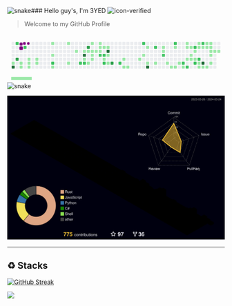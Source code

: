 ![snake](https://github.com/3yed-61/3yed-61/assets/122279300/6e5a5f1d-5f10-43b5-9d46-4c88e51d7a3d)### Hello guy's, I'm 3YED ![icon-verified](https://img.icons8.com/color/20/verified-account--v1.png)
> Welcome to my GitHub Profile


<svg viewBox="-16 -32 880 192" width="880" height="192" xmlns="http://www.w3.org/2000/svg"><style>@keyframes c0{.18%{fill:var(--c1)}.2%,to{fill:var(--ce)}}@keyframes c1{44.43%{fill:var(--c1)}44.45%,to{fill:var(--ce)}}@keyframes c2{97.26%{fill:var(--c4)}97.28%,to{fill:var(--ce)}}@keyframes c3{72.11%{fill:var(--c2)}72.13%,to{fill:var(--ce)}}@keyframes c4{.57%{fill:var(--c1)}.59%,to{fill:var(--ce)}}@keyframes c5{.77%{fill:var(--c1)}.79%,to{fill:var(--ce)}}@keyframes c6{72.89%{fill:var(--c3)}72.91%,to{fill:var(--ce)}}@keyframes c7{4.28%{fill:var(--c1)}4.3%,to{fill:var(--ce)}}@keyframes c8{4.47%{fill:var(--c1)}4.49%,to{fill:var(--ce)}}@keyframes c9{3.11%{fill:var(--c1)}3.13%,to{fill:var(--ce)}}@keyframes ca{71.53%{fill:var(--c2)}71.55%,to{fill:var(--ce)}}@keyframes cb{1.16%{fill:var(--c1)}1.18%,to{fill:var(--ce)}}@keyframes cc{1.35%{fill:var(--c1)}1.37%,to{fill:var(--ce)}}@keyframes cd{5.25%{fill:var(--c1)}5.27%,to{fill:var(--ce)}}@keyframes ce{5.06%{fill:var(--c1)}5.08%,to{fill:var(--ce)}}@keyframes cf{4.86%{fill:var(--c1)}4.88%,to{fill:var(--ce)}}@keyframes cg{2.52%{fill:var(--c1)}2.54%,to{fill:var(--ce)}}@keyframes ch{1.55%{fill:var(--c1)}1.57%,to{fill:var(--ce)}}@keyframes ci{1.74%{fill:var(--c1)}1.76%,to{fill:var(--ce)}}@keyframes cj{5.64%{fill:var(--c1)}5.66%,to{fill:var(--ce)}}@keyframes ck{5.84%{fill:var(--c1)}5.86%,to{fill:var(--ce)}}@keyframes cl{2.13%{fill:var(--c1)}2.15%,to{fill:var(--ce)}}@keyframes cm{1.94%{fill:var(--c1)}1.96%,to{fill:var(--ce)}}@keyframes cn{14.22%{fill:var(--c1)}14.24%,to{fill:var(--ce)}}@keyframes co{14.8%{fill:var(--c1)}14.82%,to{fill:var(--ce)}}@keyframes cp{69.39%{fill:var(--c2)}69.41%,to{fill:var(--ce)}}@keyframes cq{6.81%{fill:var(--c1)}6.83%,to{fill:var(--ce)}}@keyframes cr{13.44%{fill:var(--c1)}13.46%,to{fill:var(--ce)}}@keyframes cs{7.79%{fill:var(--c1)}7.81%,to{fill:var(--ce)}}@keyframes ct{12.66%{fill:var(--c1)}12.68%,to{fill:var(--ce)}}@keyframes cu{68.02%{fill:var(--c2)}68.04%,to{fill:var(--ce)}}@keyframes cv{12.27%{fill:var(--c1)}12.29%,to{fill:var(--ce)}}@keyframes cw{81.08%{fill:var(--c4)}81.1%,to{fill:var(--ce)}}@keyframes cx{8.76%{fill:var(--c1)}8.78%,to{fill:var(--ce)}}@keyframes cy{67.83%{fill:var(--c2)}67.85%,to{fill:var(--ce)}}@keyframes cz{76.99%{fill:var(--c3)}77.01%,to{fill:var(--ce)}}@keyframes c10{12.08%{fill:var(--c1)}12.1%,to{fill:var(--ce)}}@keyframes c11{16.95%{fill:var(--c1)}16.97%,to{fill:var(--ce)}}@keyframes c12{11.49%{fill:var(--c1)}11.51%,to{fill:var(--ce)}}@keyframes c13{9.54%{fill:var(--c1)}9.56%,to{fill:var(--ce)}}@keyframes c14{9.35%{fill:var(--c1)}9.37%,to{fill:var(--ce)}}@keyframes c15{9.15%{fill:var(--c1)}9.17%,to{fill:var(--ce)}}@keyframes c16{9.74%{fill:var(--c1)}9.76%,to{fill:var(--ce)}}@keyframes c17{11.1%{fill:var(--c1)}11.12%,to{fill:var(--ce)}}@keyframes c18{10.13%{fill:var(--c1)}10.15%,to{fill:var(--ce)}}@keyframes c19{9.93%{fill:var(--c1)}9.95%,to{fill:var(--ce)}}@keyframes c1a{66.27%{fill:var(--c2)}66.29%,to{fill:var(--ce)}}@keyframes c1b{10.32%{fill:var(--c1)}10.34%,to{fill:var(--ce)}}@keyframes c1c{66.07%{fill:var(--c2)}66.09%,to{fill:var(--ce)}}@keyframes c1d{17.92%{fill:var(--c1)}17.94%,to{fill:var(--ce)}}@keyframes c1e{66.85%{fill:var(--c2)}66.87%,to{fill:var(--ce)}}@keyframes c1f{10.52%{fill:var(--c1)}10.54%,to{fill:var(--ce)}}@keyframes c1g{79.72%{fill:var(--c4)}79.74%,to{fill:var(--ce)}}@keyframes c1h{18.31%{fill:var(--c1)}18.33%,to{fill:var(--ce)}}@keyframes c1i{19.09%{fill:var(--c1)}19.11%,to{fill:var(--ce)}}@keyframes c1j{78.94%{fill:var(--c3)}78.96%,to{fill:var(--ce)}}@keyframes c1k{64.9%{fill:var(--c2)}64.92%,to{fill:var(--ce)}}@keyframes c1l{20.85%{fill:var(--c1)}20.87%,to{fill:var(--ce)}}@keyframes c1m{20.07%{fill:var(--c1)}20.09%,to{fill:var(--ce)}}@keyframes c1n{20.26%{fill:var(--c1)}20.28%,to{fill:var(--ce)}}@keyframes c1o{22.41%{fill:var(--c1)}22.43%,to{fill:var(--ce)}}@keyframes c1p{62.76%{fill:var(--c2)}62.78%,to{fill:var(--ce)}}@keyframes c1q{22.02%{fill:var(--c1)}22.04%,to{fill:var(--ce)}}@keyframes c1r{37.03%{fill:var(--c1)}37.05%,to{fill:var(--ce)}}@keyframes c1s{22.99%{fill:var(--c1)}23.01%,to{fill:var(--ce)}}@keyframes c1t{84.79%{fill:var(--c4)}84.81%,to{fill:var(--ce)}}@keyframes c1u{60.42%{fill:var(--c2)}60.44%,to{fill:var(--ce)}}@keyframes c1v{23.38%{fill:var(--c1)}23.4%,to{fill:var(--ce)}}@keyframes c1w{35.86%{fill:var(--c1)}35.88%,to{fill:var(--ce)}}@keyframes c1x{36.05%{fill:var(--c1)}36.07%,to{fill:var(--ce)}}@keyframes c1y{61.2%{fill:var(--c2)}61.22%,to{fill:var(--ce)}}@keyframes c1z{23.97%{fill:var(--c1)}23.99%,to{fill:var(--ce)}}@keyframes c20{24.36%{fill:var(--c1)}24.38%,to{fill:var(--ce)}}@keyframes c21{59.25%{fill:var(--c2)}59.27%,to{fill:var(--ce)}}@keyframes c22{35.27%{fill:var(--c1)}35.29%,to{fill:var(--ce)}}@keyframes c23{24.55%{fill:var(--c1)}24.57%,to{fill:var(--ce)}}@keyframes c24{25.72%{fill:var(--c1)}25.74%,to{fill:var(--ce)}}@keyframes c25{55.55%{fill:var(--c2)}55.57%,to{fill:var(--ce)}}@keyframes c26{24.94%{fill:var(--c1)}24.96%,to{fill:var(--ce)}}@keyframes c27{32.93%{fill:var(--c1)}32.95%,to{fill:var(--ce)}}@keyframes c28{32.74%{fill:var(--c1)}32.76%,to{fill:var(--ce)}}@keyframes c29{26.31%{fill:var(--c1)}26.33%,to{fill:var(--ce)}}@keyframes c2a{55.94%{fill:var(--c2)}55.96%,to{fill:var(--ce)}}@keyframes c2b{32.54%{fill:var(--c1)}32.56%,to{fill:var(--ce)}}@keyframes c2c{32.15%{fill:var(--c1)}32.17%,to{fill:var(--ce)}}@keyframes c2d{26.5%{fill:var(--c1)}26.52%,to{fill:var(--ce)}}@keyframes c2e{57.3%{fill:var(--c2)}57.32%,to{fill:var(--ce)}}@keyframes c2f{27.09%{fill:var(--c1)}27.11%,to{fill:var(--ce)}}@keyframes c2g{26.7%{fill:var(--c1)}26.72%,to{fill:var(--ce)}}@keyframes c2h{54.96%{fill:var(--c2)}54.98%,to{fill:var(--ce)}}@keyframes c2i{33.52%{fill:var(--c1)}33.54%,to{fill:var(--ce)}}@keyframes c2j{27.48%{fill:var(--c1)}27.5%,to{fill:var(--ce)}}@keyframes c2k{54.57%{fill:var(--c2)}54.59%,to{fill:var(--ce)}}@keyframes c2l{54.38%{fill:var(--c1)}54.4%,to{fill:var(--ce)}}@keyframes c2m{31.18%{fill:var(--c1)}31.2%,to{fill:var(--ce)}}@keyframes c2n{57.88%{fill:var(--c2)}57.9%,to{fill:var(--ce)}}@keyframes c2o{27.67%{fill:var(--c1)}27.69%,to{fill:var(--ce)}}@keyframes c2p{87.71%{fill:var(--c4)}87.73%,to{fill:var(--ce)}}@keyframes c2q{30.98%{fill:var(--c1)}31%,to{fill:var(--ce)}}@keyframes c2r{28.45%{fill:var(--c1)}28.47%,to{fill:var(--ce)}}@keyframes c2s{27.87%{fill:var(--c1)}27.89%,to{fill:var(--ce)}}@keyframes c2t{30.79%{fill:var(--c1)}30.81%,to{fill:var(--ce)}}@keyframes c2u{28.26%{fill:var(--c1)}28.28%,to{fill:var(--ce)}}@keyframes c2v{28.06%{fill:var(--c1)}28.08%,to{fill:var(--ce)}}@keyframes c2w{29.03%{fill:var(--c1)}29.05%,to{fill:var(--ce)}}@keyframes c2x{30.01%{fill:var(--c1)}30.03%,to{fill:var(--ce)}}@keyframes c2y{30.4%{fill:var(--c1)}30.42%,to{fill:var(--ce)}}@keyframes c2z{29.23%{fill:var(--c1)}29.25%,to{fill:var(--ce)}}@keyframes c30{29.42%{fill:var(--c1)}29.44%,to{fill:var(--ce)}}@keyframes u0{.18%{transform:scale(0,1)}.2%,.57%{transform:scale(.01,1)}.59%,.77%{transform:scale(.02,1)}.79%,1.16%{transform:scale(.04,1)}1.18%,1.35%{transform:scale(.05,1)}1.37%,1.55%{transform:scale(.06,1)}1.57%,1.74%{transform:scale(.07,1)}1.76%,1.94%{transform:scale(.09,1)}1.96%,2.13%{transform:scale(.1,1)}2.15%,2.52%{transform:scale(.11,1)}2.54%,3.11%{transform:scale(.12,1)}3.13%,4.28%{transform:scale(.13,1)}4.3%,4.47%{transform:scale(.15,1)}4.49%,4.86%{transform:scale(.16,1)}4.88%,5.06%{transform:scale(.17,1)}5.08%,5.25%{transform:scale(.18,1)}5.27%,5.64%{transform:scale(.2,1)}5.66%,5.84%{transform:scale(.21,1)}5.86%,6.81%{transform:scale(.22,1)}6.83%,7.79%{transform:scale(.23,1)}7.81%,8.76%{transform:scale(.24,1)}8.78%,9.15%{transform:scale(.26,1)}9.17%,9.35%{transform:scale(.27,1)}9.37%,9.54%{transform:scale(.28,1)}9.56%,9.74%{transform:scale(.29,1)}9.76%,9.93%{transform:scale(.3,1)}10.13%,9.95%{transform:scale(.32,1)}10.15%,10.32%{transform:scale(.33,1)}10.34%,10.52%{transform:scale(.34,1)}10.54%,11.1%{transform:scale(.35,1)}11.12%,11.49%{transform:scale(.37,1)}11.51%,12.08%{transform:scale(.38,1)}12.1%,12.27%{transform:scale(.39,1)}12.29%,12.66%{transform:scale(.4,1)}12.68%,13.44%{transform:scale(.41,1)}13.46%,14.22%{transform:scale(.43,1)}14.24%,14.8%{transform:scale(.44,1)}14.82%,16.95%{transform:scale(.45,1)}16.97%,17.92%{transform:scale(.46,1)}17.94%,18.31%{transform:scale(.48,1)}18.33%,19.09%{transform:scale(.49,1)}19.11%,20.07%{transform:scale(.5,1)}20.09%,20.26%{transform:scale(.51,1)}20.28%,20.85%{transform:scale(.52,1)}20.87%,22.02%{transform:scale(.54,1)}22.04%,22.41%{transform:scale(.55,1)}22.43%,22.99%{transform:scale(.56,1)}23.01%,23.38%{transform:scale(.57,1)}23.4%,23.97%{transform:scale(.59,1)}23.99%,24.36%{transform:scale(.6,1)}24.38%,24.55%{transform:scale(.61,1)}24.57%,24.94%{transform:scale(.62,1)}24.96%,25.72%{transform:scale(.63,1)}25.74%,26.31%{transform:scale(.65,1)}26.33%,26.5%{transform:scale(.66,1)}26.52%,26.7%{transform:scale(.67,1)}26.72%,27.09%{transform:scale(.68,1)}27.11%,27.48%{transform:scale(.7,1)}27.5%,27.67%{transform:scale(.71,1)}27.69%,27.87%{transform:scale(.72,1)}27.89%,28.06%{transform:scale(.73,1)}28.08%,28.26%{transform:scale(.74,1)}28.28%,28.45%{transform:scale(.76,1)}28.47%,29.03%{transform:scale(.77,1)}29.05%,29.23%{transform:scale(.78,1)}29.25%,29.42%{transform:scale(.79,1)}29.44%,30.01%{transform:scale(.8,1)}30.03%,30.4%{transform:scale(.82,1)}30.42%,30.79%{transform:scale(.83,1)}30.81%,30.98%{transform:scale(.84,1)}31%,31.18%{transform:scale(.85,1)}31.2%,32.15%{transform:scale(.87,1)}32.17%,32.54%{transform:scale(.88,1)}32.56%,32.74%{transform:scale(.89,1)}32.76%,32.93%{transform:scale(.9,1)}32.95%,33.52%{transform:scale(.91,1)}33.54%,35.27%{transform:scale(.93,1)}35.29%,35.86%{transform:scale(.94,1)}35.88%,36.05%{transform:scale(.95,1)}36.07%,37.03%{transform:scale(.96,1)}37.05%,44.43%{transform:scale(.98,1)}44.45%,54.38%{transform:scale(.99,1)}54.4%,to{transform:scale(1,1)}}@keyframes u1{54.57%{transform:scale(0,1)}54.59%,54.96%{transform:scale(.05,1)}54.98%,55.55%{transform:scale(.11,1)}55.57%,55.94%{transform:scale(.16,1)}55.96%,57.3%{transform:scale(.21,1)}57.32%,57.88%{transform:scale(.26,1)}57.9%,59.25%{transform:scale(.32,1)}59.27%,60.42%{transform:scale(.37,1)}60.44%,61.2%{transform:scale(.42,1)}61.22%,62.76%{transform:scale(.47,1)}62.78%,64.9%{transform:scale(.53,1)}64.92%,66.07%{transform:scale(.58,1)}66.09%,66.27%{transform:scale(.63,1)}66.29%,66.85%{transform:scale(.68,1)}66.87%,67.83%{transform:scale(.74,1)}67.85%,68.02%{transform:scale(.79,1)}68.04%,69.39%{transform:scale(.84,1)}69.41%,71.53%{transform:scale(.89,1)}71.55%,72.11%{transform:scale(.95,1)}72.13%,to{transform:scale(1,1)}}@keyframes u2{72.89%{transform:scale(0,1)}72.91%,76.99%{transform:scale(.33,1)}77.01%,78.94%{transform:scale(.67,1)}78.96%,to{transform:scale(1,1)}}@keyframes u3{79.72%{transform:scale(0,1)}79.74%,81.08%{transform:scale(.2,1)}81.1%,84.79%{transform:scale(.4,1)}84.81%,87.71%{transform:scale(.6,1)}87.73%,97.26%{transform:scale(.8,1)}97.28%,to{transform:scale(1,1)}}@keyframes s0{0%,99.81%{transform:translate(0,-16px)}.39%{transform:translate(0,16px)}.58%{transform:translate(16px,16px)}.78%{transform:translate(16px,32px)}1.95%{transform:translate(112px,32px)}2.14%{transform:translate(112px,16px)}2.53%{transform:translate(80px,16px)}2.73%{transform:translate(80px,0)}3.31%{transform:translate(32px,0)}4.48%{transform:translate(32px,96px)}4.87%{transform:translate(64px,96px)}5.26%{transform:translate(64px,64px)}5.65%{transform:translate(96px,64px)}5.85%{transform:translate(96px,80px)}46.2%,6.43%{transform:translate(144px,80px)}46.39%,6.63%{transform:translate(144px,96px)}47.37%,7.6%{transform:translate(224px,96px)}7.8%{transform:translate(224px,80px)}8.19%{transform:translate(256px,80px)}8.38%{transform:translate(256px,64px)}9.16%{transform:translate(320px,64px)}11.89%,39.96%,9.55%{transform:translate(320px,32px)}9.94%{transform:translate(352px,32px)}10.14%{transform:translate(352px,16px)}10.53%{transform:translate(384px,16px)}10.72%{transform:translate(384px,0)}11.5%{transform:translate(320px,0)}12.67%{transform:translate(256px,32px)}13.06%{transform:translate(256px,0)}14.23%{transform:translate(160px,0)}14.81%{transform:translate(160px,48px)}16.18%{transform:translate(272px,48px)}16.37%{transform:translate(272px,64px)}16.76%,76.41%{transform:translate(304px,64px)}16.96%{transform:translate(304px,80px)}17.54%{transform:translate(352px,80px)}17.74%,66.47%{transform:translate(352px,64px)}18.13%,18.91%{transform:translate(384px,64px)}18.32%{transform:translate(384px,48px)}18.52%{transform:translate(400px,48px)}18.71%{transform:translate(400px,64px)}19.3%{transform:translate(384px,96px)}20.27%{transform:translate(464px,96px)}20.66%{transform:translate(464px,64px)}20.86%{transform:translate(448px,64px)}21.05%{transform:translate(448px,48px)}22.03%{transform:translate(528px,48px)}22.22%{transform:translate(528px,64px)}22.42%{transform:translate(512px,64px)}22.61%{transform:translate(512px,80px)}24.17%{transform:translate(640px,80px)}24.37%{transform:translate(640px,96px)}24.95%,55.75%{transform:translate(688px,96px)}25.15%{transform:translate(688px,112px)}25.34%{transform:translate(672px,112px)}25.93%{transform:translate(672px,64px)}26.71%,54.78%{transform:translate(736px,64px)}27.1%{transform:translate(736px,32px)}27.29%{transform:translate(752px,32px)}27.49%{transform:translate(752px,16px)}28.07%,28.85%{transform:translate(800px,16px)}28.27%{transform:translate(800px,0)}28.46%{transform:translate(784px,0)}28.65%{transform:translate(784px,16px)}29.04%{transform:translate(800px,32px)}29.43%{transform:translate(832px,32px)}29.63%{transform:translate(832px,48px)}30.02%{transform:translate(800px,48px)}30.41%{transform:translate(800px,80px)}30.6%{transform:translate(784px,80px)}30.8%{transform:translate(784px,96px)}31.58%,53.8%{transform:translate(720px,96px)}32.55%{transform:translate(720px,16px)}32.75%{transform:translate(704px,16px)}32.94%{transform:translate(704px,0)}33.53%{transform:translate(752px,0)}33.72%{transform:translate(752px,-16px)}34.7%{transform:translate(672px,-16px)}35.09%{transform:translate(672px,16px)}35.87%,60.82%{transform:translate(608px,16px)}36.06%{transform:translate(608px,32px)}36.65%{transform:translate(560px,32px)}36.84%{transform:translate(560px,16px)}39.77%{transform:translate(320px,16px)}43.86%{transform:translate(0,32px)}44.44%,97.08%{transform:translate(0,80px)}47.56%{transform:translate(224px,112px)}53.61%{transform:translate(720px,112px)}54.19%{transform:translate(752px,96px)}54.58%{transform:translate(752px,64px)}54.97%{transform:translate(736px,80px)}55.56%{transform:translate(688px,80px)}56.34%{transform:translate(736px,96px)}57.31%{transform:translate(736px,16px)}57.7%{transform:translate(768px,16px)}57.89%{transform:translate(768px,0)}60.23%{transform:translate(576px,0)}60.43%{transform:translate(576px,16px)}61.21%{transform:translate(608px,48px)}61.4%{transform:translate(592px,48px)}61.99%{transform:translate(592px,0)}63.94%{transform:translate(432px,0)}64.91%{transform:translate(432px,80px)}65.11%{transform:translate(416px,80px)}65.5%{transform:translate(416px,48px)}66.28%{transform:translate(352px,48px)}66.67%{transform:translate(368px,64px)}66.86%{transform:translate(368px,80px)}69.4%{transform:translate(160px,80px)}70.18%{transform:translate(160px,16px)}71.54%{transform:translate(48px,16px)}71.73%,99.03%{transform:translate(48px,0)}72.12%,98.64%{transform:translate(16px,0)}72.9%{transform:translate(16px,64px)}77%{transform:translate(304px,16px)}78.17%{transform:translate(400px,16px)}78.95%{transform:translate(400px,80px)}79.14%{transform:translate(384px,80px)}79.73%{transform:translate(384px,32px)}80.9%{transform:translate(288px,32px)}81.09%{transform:translate(288px,48px)}84.21%{transform:translate(544px,48px)}84.8%{transform:translate(544px,96px)}87.52%{transform:translate(768px,96px)}87.72%{transform:translate(768px,80px)}97.27%{transform:translate(0,96px)}97.47%{transform:translate(16px,96px)}99.22%{transform:translate(48px,-16px)}}@keyframes s1{0%,99.81%{transform:translate(16px,-16px)}.19%{transform:translate(0,-16px)}.58%{transform:translate(0,16px)}.78%{transform:translate(16px,16px)}.97%{transform:translate(16px,32px)}2.14%{transform:translate(112px,32px)}2.34%{transform:translate(112px,16px)}2.73%{transform:translate(80px,16px)}2.92%{transform:translate(80px,0)}3.51%{transform:translate(32px,0)}4.68%{transform:translate(32px,96px)}5.07%{transform:translate(64px,96px)}5.46%{transform:translate(64px,64px)}5.85%{transform:translate(96px,64px)}6.04%{transform:translate(96px,80px)}46.39%,6.63%{transform:translate(144px,80px)}46.59%,6.82%{transform:translate(144px,96px)}47.56%,7.8%{transform:translate(224px,96px)}7.99%{transform:translate(224px,80px)}8.38%{transform:translate(256px,80px)}8.58%{transform:translate(256px,64px)}9.36%{transform:translate(320px,64px)}12.09%,40.16%,9.75%{transform:translate(320px,32px)}10.14%{transform:translate(352px,32px)}10.33%{transform:translate(352px,16px)}10.72%{transform:translate(384px,16px)}10.92%{transform:translate(384px,0)}11.7%{transform:translate(320px,0)}12.87%{transform:translate(256px,32px)}13.26%{transform:translate(256px,0)}14.42%{transform:translate(160px,0)}15.01%{transform:translate(160px,48px)}16.37%{transform:translate(272px,48px)}16.57%{transform:translate(272px,64px)}16.96%,76.61%{transform:translate(304px,64px)}17.15%{transform:translate(304px,80px)}17.74%{transform:translate(352px,80px)}17.93%,66.67%{transform:translate(352px,64px)}18.32%,19.1%{transform:translate(384px,64px)}18.52%{transform:translate(384px,48px)}18.71%{transform:translate(400px,48px)}18.91%{transform:translate(400px,64px)}19.49%{transform:translate(384px,96px)}20.47%{transform:translate(464px,96px)}20.86%{transform:translate(464px,64px)}21.05%{transform:translate(448px,64px)}21.25%{transform:translate(448px,48px)}22.22%{transform:translate(528px,48px)}22.42%{transform:translate(528px,64px)}22.61%{transform:translate(512px,64px)}22.81%{transform:translate(512px,80px)}24.37%{transform:translate(640px,80px)}24.56%{transform:translate(640px,96px)}25.15%,55.95%{transform:translate(688px,96px)}25.34%{transform:translate(688px,112px)}25.54%{transform:translate(672px,112px)}26.12%{transform:translate(672px,64px)}26.9%,54.97%{transform:translate(736px,64px)}27.29%{transform:translate(736px,32px)}27.49%{transform:translate(752px,32px)}27.68%{transform:translate(752px,16px)}28.27%,29.04%{transform:translate(800px,16px)}28.46%{transform:translate(800px,0)}28.65%{transform:translate(784px,0)}28.85%{transform:translate(784px,16px)}29.24%{transform:translate(800px,32px)}29.63%{transform:translate(832px,32px)}29.82%{transform:translate(832px,48px)}30.21%{transform:translate(800px,48px)}30.6%{transform:translate(800px,80px)}30.8%{transform:translate(784px,80px)}30.99%{transform:translate(784px,96px)}31.77%,54%{transform:translate(720px,96px)}32.75%{transform:translate(720px,16px)}32.94%{transform:translate(704px,16px)}33.14%{transform:translate(704px,0)}33.72%{transform:translate(752px,0)}33.92%{transform:translate(752px,-16px)}34.89%{transform:translate(672px,-16px)}35.28%{transform:translate(672px,16px)}36.06%,61.01%{transform:translate(608px,16px)}36.26%{transform:translate(608px,32px)}36.84%{transform:translate(560px,32px)}37.04%{transform:translate(560px,16px)}39.96%{transform:translate(320px,16px)}44.05%{transform:translate(0,32px)}44.64%,97.27%{transform:translate(0,80px)}47.76%{transform:translate(224px,112px)}53.8%{transform:translate(720px,112px)}54.39%{transform:translate(752px,96px)}54.78%{transform:translate(752px,64px)}55.17%{transform:translate(736px,80px)}55.75%{transform:translate(688px,80px)}56.53%{transform:translate(736px,96px)}57.5%{transform:translate(736px,16px)}57.89%{transform:translate(768px,16px)}58.09%{transform:translate(768px,0)}60.43%{transform:translate(576px,0)}60.62%{transform:translate(576px,16px)}61.4%{transform:translate(608px,48px)}61.6%{transform:translate(592px,48px)}62.18%{transform:translate(592px,0)}64.13%{transform:translate(432px,0)}65.11%{transform:translate(432px,80px)}65.3%{transform:translate(416px,80px)}65.69%{transform:translate(416px,48px)}66.47%{transform:translate(352px,48px)}66.86%{transform:translate(368px,64px)}67.06%{transform:translate(368px,80px)}69.59%{transform:translate(160px,80px)}70.37%{transform:translate(160px,16px)}71.73%{transform:translate(48px,16px)}71.93%,99.22%{transform:translate(48px,0)}72.32%,98.83%{transform:translate(16px,0)}73.1%{transform:translate(16px,64px)}77.19%{transform:translate(304px,16px)}78.36%{transform:translate(400px,16px)}79.14%{transform:translate(400px,80px)}79.34%{transform:translate(384px,80px)}79.92%{transform:translate(384px,32px)}81.09%{transform:translate(288px,32px)}81.29%{transform:translate(288px,48px)}84.41%{transform:translate(544px,48px)}84.99%{transform:translate(544px,96px)}87.72%{transform:translate(768px,96px)}87.91%{transform:translate(768px,80px)}97.47%{transform:translate(0,96px)}97.66%{transform:translate(16px,96px)}99.42%{transform:translate(48px,-16px)}}@keyframes s2{0%,99.81%{transform:translate(32px,-16px)}.39%{transform:translate(0,-16px)}.78%{transform:translate(0,16px)}.97%{transform:translate(16px,16px)}1.17%{transform:translate(16px,32px)}2.34%{transform:translate(112px,32px)}2.53%{transform:translate(112px,16px)}2.92%{transform:translate(80px,16px)}3.12%{transform:translate(80px,0)}3.7%{transform:translate(32px,0)}4.87%{transform:translate(32px,96px)}5.26%{transform:translate(64px,96px)}5.65%{transform:translate(64px,64px)}6.04%{transform:translate(96px,64px)}6.24%{transform:translate(96px,80px)}46.59%,6.82%{transform:translate(144px,80px)}46.78%,7.02%{transform:translate(144px,96px)}47.76%,7.99%{transform:translate(224px,96px)}8.19%{transform:translate(224px,80px)}8.58%{transform:translate(256px,80px)}8.77%{transform:translate(256px,64px)}9.55%{transform:translate(320px,64px)}12.28%,40.35%,9.94%{transform:translate(320px,32px)}10.33%{transform:translate(352px,32px)}10.53%{transform:translate(352px,16px)}10.92%{transform:translate(384px,16px)}11.11%{transform:translate(384px,0)}11.89%{transform:translate(320px,0)}13.06%{transform:translate(256px,32px)}13.45%{transform:translate(256px,0)}14.62%{transform:translate(160px,0)}15.2%{transform:translate(160px,48px)}16.57%{transform:translate(272px,48px)}16.76%{transform:translate(272px,64px)}17.15%,76.8%{transform:translate(304px,64px)}17.35%{transform:translate(304px,80px)}17.93%{transform:translate(352px,80px)}18.13%,66.86%{transform:translate(352px,64px)}18.52%,19.3%{transform:translate(384px,64px)}18.71%{transform:translate(384px,48px)}18.91%{transform:translate(400px,48px)}19.1%{transform:translate(400px,64px)}19.69%{transform:translate(384px,96px)}20.66%{transform:translate(464px,96px)}21.05%{transform:translate(464px,64px)}21.25%{transform:translate(448px,64px)}21.44%{transform:translate(448px,48px)}22.42%{transform:translate(528px,48px)}22.61%{transform:translate(528px,64px)}22.81%{transform:translate(512px,64px)}23%{transform:translate(512px,80px)}24.56%{transform:translate(640px,80px)}24.76%{transform:translate(640px,96px)}25.34%,56.14%{transform:translate(688px,96px)}25.54%{transform:translate(688px,112px)}25.73%{transform:translate(672px,112px)}26.32%{transform:translate(672px,64px)}27.1%,55.17%{transform:translate(736px,64px)}27.49%{transform:translate(736px,32px)}27.68%{transform:translate(752px,32px)}27.88%{transform:translate(752px,16px)}28.46%,29.24%{transform:translate(800px,16px)}28.65%{transform:translate(800px,0)}28.85%{transform:translate(784px,0)}29.04%{transform:translate(784px,16px)}29.43%{transform:translate(800px,32px)}29.82%{transform:translate(832px,32px)}30.02%{transform:translate(832px,48px)}30.41%{transform:translate(800px,48px)}30.8%{transform:translate(800px,80px)}30.99%{transform:translate(784px,80px)}31.19%{transform:translate(784px,96px)}31.97%,54.19%{transform:translate(720px,96px)}32.94%{transform:translate(720px,16px)}33.14%{transform:translate(704px,16px)}33.33%{transform:translate(704px,0)}33.92%{transform:translate(752px,0)}34.11%{transform:translate(752px,-16px)}35.09%{transform:translate(672px,-16px)}35.48%{transform:translate(672px,16px)}36.26%,61.21%{transform:translate(608px,16px)}36.45%{transform:translate(608px,32px)}37.04%{transform:translate(560px,32px)}37.23%{transform:translate(560px,16px)}40.16%{transform:translate(320px,16px)}44.25%{transform:translate(0,32px)}44.83%,97.47%{transform:translate(0,80px)}47.95%{transform:translate(224px,112px)}54%{transform:translate(720px,112px)}54.58%{transform:translate(752px,96px)}54.97%{transform:translate(752px,64px)}55.36%{transform:translate(736px,80px)}55.95%{transform:translate(688px,80px)}56.73%{transform:translate(736px,96px)}57.7%{transform:translate(736px,16px)}58.09%{transform:translate(768px,16px)}58.28%{transform:translate(768px,0)}60.62%{transform:translate(576px,0)}60.82%{transform:translate(576px,16px)}61.6%{transform:translate(608px,48px)}61.79%{transform:translate(592px,48px)}62.38%{transform:translate(592px,0)}64.33%{transform:translate(432px,0)}65.3%{transform:translate(432px,80px)}65.5%{transform:translate(416px,80px)}65.89%{transform:translate(416px,48px)}66.67%{transform:translate(352px,48px)}67.06%{transform:translate(368px,64px)}67.25%{transform:translate(368px,80px)}69.79%{transform:translate(160px,80px)}70.57%{transform:translate(160px,16px)}71.93%{transform:translate(48px,16px)}72.12%,99.42%{transform:translate(48px,0)}72.51%,99.03%{transform:translate(16px,0)}73.29%{transform:translate(16px,64px)}77.39%{transform:translate(304px,16px)}78.56%{transform:translate(400px,16px)}79.34%{transform:translate(400px,80px)}79.53%{transform:translate(384px,80px)}80.12%{transform:translate(384px,32px)}81.29%{transform:translate(288px,32px)}81.48%{transform:translate(288px,48px)}84.6%{transform:translate(544px,48px)}85.19%{transform:translate(544px,96px)}87.91%{transform:translate(768px,96px)}88.11%{transform:translate(768px,80px)}97.66%{transform:translate(0,96px)}97.86%{transform:translate(16px,96px)}99.61%{transform:translate(48px,-16px)}}@keyframes s3{0%,99.81%{transform:translate(48px,-16px)}.58%{transform:translate(0,-16px)}.97%{transform:translate(0,16px)}1.17%{transform:translate(16px,16px)}1.36%{transform:translate(16px,32px)}2.53%{transform:translate(112px,32px)}2.73%{transform:translate(112px,16px)}3.12%{transform:translate(80px,16px)}3.31%{transform:translate(80px,0)}3.9%{transform:translate(32px,0)}5.07%{transform:translate(32px,96px)}5.46%{transform:translate(64px,96px)}5.85%{transform:translate(64px,64px)}6.24%{transform:translate(96px,64px)}6.43%{transform:translate(96px,80px)}46.78%,7.02%{transform:translate(144px,80px)}46.98%,7.21%{transform:translate(144px,96px)}47.95%,8.19%{transform:translate(224px,96px)}8.38%{transform:translate(224px,80px)}8.77%{transform:translate(256px,80px)}8.97%{transform:translate(256px,64px)}9.75%{transform:translate(320px,64px)}10.14%,12.48%,40.55%{transform:translate(320px,32px)}10.53%{transform:translate(352px,32px)}10.72%{transform:translate(352px,16px)}11.11%{transform:translate(384px,16px)}11.31%{transform:translate(384px,0)}12.09%{transform:translate(320px,0)}13.26%{transform:translate(256px,32px)}13.65%{transform:translate(256px,0)}14.81%{transform:translate(160px,0)}15.4%{transform:translate(160px,48px)}16.76%{transform:translate(272px,48px)}16.96%{transform:translate(272px,64px)}17.35%,77%{transform:translate(304px,64px)}17.54%{transform:translate(304px,80px)}18.13%{transform:translate(352px,80px)}18.32%,67.06%{transform:translate(352px,64px)}18.71%,19.49%{transform:translate(384px,64px)}18.91%{transform:translate(384px,48px)}19.1%{transform:translate(400px,48px)}19.3%{transform:translate(400px,64px)}19.88%{transform:translate(384px,96px)}20.86%{transform:translate(464px,96px)}21.25%{transform:translate(464px,64px)}21.44%{transform:translate(448px,64px)}21.64%{transform:translate(448px,48px)}22.61%{transform:translate(528px,48px)}22.81%{transform:translate(528px,64px)}23%{transform:translate(512px,64px)}23.2%{transform:translate(512px,80px)}24.76%{transform:translate(640px,80px)}24.95%{transform:translate(640px,96px)}25.54%,56.34%{transform:translate(688px,96px)}25.73%{transform:translate(688px,112px)}25.93%{transform:translate(672px,112px)}26.51%{transform:translate(672px,64px)}27.29%,55.36%{transform:translate(736px,64px)}27.68%{transform:translate(736px,32px)}27.88%{transform:translate(752px,32px)}28.07%{transform:translate(752px,16px)}28.65%,29.43%{transform:translate(800px,16px)}28.85%{transform:translate(800px,0)}29.04%{transform:translate(784px,0)}29.24%{transform:translate(784px,16px)}29.63%{transform:translate(800px,32px)}30.02%{transform:translate(832px,32px)}30.21%{transform:translate(832px,48px)}30.6%{transform:translate(800px,48px)}30.99%{transform:translate(800px,80px)}31.19%{transform:translate(784px,80px)}31.38%{transform:translate(784px,96px)}32.16%,54.39%{transform:translate(720px,96px)}33.14%{transform:translate(720px,16px)}33.33%{transform:translate(704px,16px)}33.53%{transform:translate(704px,0)}34.11%{transform:translate(752px,0)}34.31%{transform:translate(752px,-16px)}35.28%{transform:translate(672px,-16px)}35.67%{transform:translate(672px,16px)}36.45%,61.4%{transform:translate(608px,16px)}36.65%{transform:translate(608px,32px)}37.23%{transform:translate(560px,32px)}37.43%{transform:translate(560px,16px)}40.35%{transform:translate(320px,16px)}44.44%{transform:translate(0,32px)}45.03%,97.66%{transform:translate(0,80px)}48.15%{transform:translate(224px,112px)}54.19%{transform:translate(720px,112px)}54.78%{transform:translate(752px,96px)}55.17%{transform:translate(752px,64px)}55.56%{transform:translate(736px,80px)}56.14%{transform:translate(688px,80px)}56.92%{transform:translate(736px,96px)}57.89%{transform:translate(736px,16px)}58.28%{transform:translate(768px,16px)}58.48%{transform:translate(768px,0)}60.82%{transform:translate(576px,0)}61.01%{transform:translate(576px,16px)}61.79%{transform:translate(608px,48px)}61.99%{transform:translate(592px,48px)}62.57%{transform:translate(592px,0)}64.52%{transform:translate(432px,0)}65.5%{transform:translate(432px,80px)}65.69%{transform:translate(416px,80px)}66.08%{transform:translate(416px,48px)}66.86%{transform:translate(352px,48px)}67.25%{transform:translate(368px,64px)}67.45%{transform:translate(368px,80px)}69.98%{transform:translate(160px,80px)}70.76%{transform:translate(160px,16px)}72.12%{transform:translate(48px,16px)}72.32%,99.61%{transform:translate(48px,0)}72.71%,99.22%{transform:translate(16px,0)}73.49%{transform:translate(16px,64px)}77.58%{transform:translate(304px,16px)}78.75%{transform:translate(400px,16px)}79.53%{transform:translate(400px,80px)}79.73%{transform:translate(384px,80px)}80.31%{transform:translate(384px,32px)}81.48%{transform:translate(288px,32px)}81.68%{transform:translate(288px,48px)}84.8%{transform:translate(544px,48px)}85.38%{transform:translate(544px,96px)}88.11%{transform:translate(768px,96px)}88.3%{transform:translate(768px,80px)}97.86%{transform:translate(0,96px)}98.05%{transform:translate(16px,96px)}}:root{--cb:#1b1f230a;--cs:purple;--ce:#ebedf0;--c0:#ebedf0;--c1:#9be9a8;--c2:#40c463;--c3:#30a14e;--c4:#216e39}@media (prefers-color-scheme:dark){:root{--cb:#1b1f230a;--cs:purple;--ce:#161b22;--c1:#01311f;--c2:#034525;--c3:#0f6d31;--c4:#00c647}}.c{shape-rendering:geometricPrecision;rx:2;ry:2;fill:var(--ce);stroke-width:1px;stroke:var(--cb);animation:none 51300ms linear infinite}.c.c0,.c.c1{fill:var(--c1);animation-name:c0}.c.c1{animation-name:c1}.c.c2{fill:var(--c4);animation-name:c2}.c.c3{fill:var(--c2);animation-name:c3}.c.c4,.c.c5{fill:var(--c1);animation-name:c4}.c.c5{animation-name:c5}.c.c6{fill:var(--c3);animation-name:c6}.c.c7,.c.c8,.c.c9{fill:var(--c1);animation-name:c7}.c.c8,.c.c9{animation-name:c8}.c.c9{animation-name:c9}.c.ca{fill:var(--c2);animation-name:ca}.c.cb,.c.cc{fill:var(--c1);animation-name:cb}.c.cc{animation-name:cc}.c.cd,.c.ce,.c.cf{fill:var(--c1);animation-name:cd}.c.ce,.c.cf{animation-name:ce}.c.cf{animation-name:cf}.c.cg,.c.ch,.c.ci{fill:var(--c1);animation-name:cg}.c.ch,.c.ci{animation-name:ch}.c.ci{animation-name:ci}.c.cj,.c.ck,.c.cl{fill:var(--c1);animation-name:cj}.c.ck,.c.cl{animation-name:ck}.c.cl{animation-name:cl}.c.cm,.c.cn,.c.co{fill:var(--c1);animation-name:cm}.c.cn,.c.co{animation-name:cn}.c.co{animation-name:co}.c.cp{fill:var(--c2);animation-name:cp}.c.cq{fill:var(--c1);animation-name:cq}.c.cr,.c.cs,.c.ct{fill:var(--c1);animation-name:cr}.c.cs,.c.ct{animation-name:cs}.c.ct{animation-name:ct}.c.cu{fill:var(--c2);animation-name:cu}.c.cv{fill:var(--c1);animation-name:cv}.c.cw{fill:var(--c4);animation-name:cw}.c.cx{fill:var(--c1);animation-name:cx}.c.cy{fill:var(--c2);animation-name:cy}.c.cz{fill:var(--c3);animation-name:cz}.c.c10{fill:var(--c1);animation-name:c10}.c.c11,.c.c12,.c.c13{fill:var(--c1);animation-name:c11}.c.c12,.c.c13{animation-name:c12}.c.c13{animation-name:c13}.c.c14,.c.c15,.c.c16{fill:var(--c1);animation-name:c14}.c.c15,.c.c16{animation-name:c15}.c.c16{animation-name:c16}.c.c17,.c.c18,.c.c19{fill:var(--c1);animation-name:c17}.c.c18,.c.c19{animation-name:c18}.c.c19{animation-name:c19}.c.c1a{fill:var(--c2);animation-name:c1a}.c.c1b{fill:var(--c1);animation-name:c1b}.c.c1c{fill:var(--c2);animation-name:c1c}.c.c1d{fill:var(--c1);animation-name:c1d}.c.c1e{fill:var(--c2);animation-name:c1e}.c.c1f{fill:var(--c1);animation-name:c1f}.c.c1g{fill:var(--c4);animation-name:c1g}.c.c1h,.c.c1i{fill:var(--c1);animation-name:c1h}.c.c1i{animation-name:c1i}.c.c1j{fill:var(--c3);animation-name:c1j}.c.c1k{fill:var(--c2);animation-name:c1k}.c.c1l{fill:var(--c1);animation-name:c1l}.c.c1m,.c.c1n,.c.c1o{fill:var(--c1);animation-name:c1m}.c.c1n,.c.c1o{animation-name:c1n}.c.c1o{animation-name:c1o}.c.c1p{fill:var(--c2);animation-name:c1p}.c.c1q,.c.c1r,.c.c1s{fill:var(--c1);animation-name:c1q}.c.c1r,.c.c1s{animation-name:c1r}.c.c1s{animation-name:c1s}.c.c1t{fill:var(--c4);animation-name:c1t}.c.c1u{fill:var(--c2);animation-name:c1u}.c.c1v,.c.c1w,.c.c1x{fill:var(--c1);animation-name:c1v}.c.c1w,.c.c1x{animation-name:c1w}.c.c1x{animation-name:c1x}.c.c1y{fill:var(--c2);animation-name:c1y}.c.c1z,.c.c20{fill:var(--c1);animation-name:c1z}.c.c20{animation-name:c20}.c.c21{fill:var(--c2);animation-name:c21}.c.c22,.c.c23,.c.c24{fill:var(--c1);animation-name:c22}.c.c23,.c.c24{animation-name:c23}.c.c24{animation-name:c24}.c.c25{fill:var(--c2);animation-name:c25}.c.c26{fill:var(--c1);animation-name:c26}.c.c27,.c.c28,.c.c29{fill:var(--c1);animation-name:c27}.c.c28,.c.c29{animation-name:c28}.c.c29{animation-name:c29}.c.c2a{fill:var(--c2);animation-name:c2a}.c.c2b,.c.c2c,.c.c2d{fill:var(--c1);animation-name:c2b}.c.c2c,.c.c2d{animation-name:c2c}.c.c2d{animation-name:c2d}.c.c2e{fill:var(--c2);animation-name:c2e}.c.c2f,.c.c2g{fill:var(--c1);animation-name:c2f}.c.c2g{animation-name:c2g}.c.c2h{fill:var(--c2);animation-name:c2h}.c.c2i,.c.c2j{fill:var(--c1);animation-name:c2i}.c.c2j{animation-name:c2j}.c.c2k{fill:var(--c2);animation-name:c2k}.c.c2l,.c.c2m{fill:var(--c1);animation-name:c2l}.c.c2m{animation-name:c2m}.c.c2n{fill:var(--c2);animation-name:c2n}.c.c2o{fill:var(--c1);animation-name:c2o}.c.c2p{fill:var(--c4);animation-name:c2p}.c.c2q,.c.c2r{fill:var(--c1);animation-name:c2q}.c.c2r{animation-name:c2r}.c.c2s,.c.c2t,.c.c2u{fill:var(--c1);animation-name:c2s}.c.c2t,.c.c2u{animation-name:c2t}.c.c2u{animation-name:c2u}.c.c2v,.c.c2w,.c.c2x{fill:var(--c1);animation-name:c2v}.c.c2w,.c.c2x{animation-name:c2w}.c.c2x{animation-name:c2x}.c.c2y,.c.c2z,.c.c30{fill:var(--c1);animation-name:c2y}.c.c2z,.c.c30{animation-name:c2z}.c.c30{animation-name:c30}.s,.u{animation:none linear 51300ms infinite}.u,.u.u0{transform-origin:0 0}.u{transform:scale(0,1)}.u.u0{fill:var(--c1);animation-name:u0}.u.u1{fill:var(--c2);animation-name:u1;transform-origin:637.9px 0}.u.u2{fill:var(--c3);animation-name:u2;transform-origin:785.8px 0}.u.u3{fill:var(--c4);animation-name:u3;transform-origin:809.1px 0}.s{shape-rendering:geometricPrecision;fill:var(--cs)}.s.s0{transform:translate(0,-16px);animation-name:s0}.s.s1{transform:translate(16px,-16px);animation-name:s1}.s.s2{transform:translate(32px,-16px);animation-name:s2}.s.s3{transform:translate(48px,-16px);animation-name:s3}</style><rect class="c c0" x="2" y="2" width="12" height="12"/><rect class="c" x="2" y="18" width="12" height="12"/><rect class="c" x="2" y="34" width="12" height="12"/><rect class="c" x="2" y="50" width="12" height="12"/><rect class="c" x="2" y="66" width="12" height="12"/><rect class="c c1" x="2" y="82" width="12" height="12"/><rect class="c c2" x="2" y="98" width="12" height="12"/><rect class="c c3" x="18" y="2" width="12" height="12"/><rect class="c c4" x="18" y="18" width="12" height="12"/><rect class="c c5" x="18" y="34" width="12" height="12"/><rect class="c" x="18" y="50" width="12" height="12"/><rect class="c c6" x="18" y="66" width="12" height="12"/><rect class="c" x="18" y="82" width="12" height="12"/><rect class="c" x="18" y="98" width="12" height="12"/><rect class="c" x="34" y="2" width="12" height="12"/><rect class="c" x="34" y="18" width="12" height="12"/><rect class="c" x="34" y="34" width="12" height="12"/><rect class="c" x="34" y="50" width="12" height="12"/><rect class="c" x="34" y="66" width="12" height="12"/><rect class="c c7" x="34" y="82" width="12" height="12"/><rect class="c c8" x="34" y="98" width="12" height="12"/><rect class="c c9" x="50" y="2" width="12" height="12"/><rect class="c ca" x="50" y="18" width="12" height="12"/><rect class="c cb" x="50" y="34" width="12" height="12"/><rect class="c" x="50" y="50" width="12" height="12"/><rect class="c" x="50" y="66" width="12" height="12"/><rect class="c" x="50" y="82" width="12" height="12"/><rect class="c" x="50" y="98" width="12" height="12"/><rect class="c" x="66" y="2" width="12" height="12"/><rect class="c" x="66" y="18" width="12" height="12"/><rect class="c cc" x="66" y="34" width="12" height="12"/><rect class="c" x="66" y="50" width="12" height="12"/><rect class="c cd" x="66" y="66" width="12" height="12"/><rect class="c ce" x="66" y="82" width="12" height="12"/><rect class="c cf" x="66" y="98" width="12" height="12"/><rect class="c" x="82" y="2" width="12" height="12"/><rect class="c cg" x="82" y="18" width="12" height="12"/><rect class="c ch" x="82" y="34" width="12" height="12"/><rect class="c" x="82" y="50" width="12" height="12"/><rect class="c" x="82" y="66" width="12" height="12"/><rect class="c" x="82" y="82" width="12" height="12"/><rect class="c" x="82" y="98" width="12" height="12"/><rect class="c" x="98" y="2" width="12" height="12"/><rect class="c" x="98" y="18" width="12" height="12"/><rect class="c ci" x="98" y="34" width="12" height="12"/><rect class="c" x="98" y="50" width="12" height="12"/><rect class="c cj" x="98" y="66" width="12" height="12"/><rect class="c ck" x="98" y="82" width="12" height="12"/><rect class="c" x="98" y="98" width="12" height="12"/><rect class="c" x="114" y="2" width="12" height="12"/><rect class="c cl" x="114" y="18" width="12" height="12"/><rect class="c cm" x="114" y="34" width="12" height="12"/><rect class="c" x="114" y="50" width="12" height="12"/><rect class="c" x="114" y="66" width="12" height="12"/><rect class="c" x="114" y="82" width="12" height="12"/><rect class="c" x="114" y="98" width="12" height="12"/><rect class="c" x="130" y="2" width="12" height="12"/><rect class="c" x="130" y="18" width="12" height="12"/><rect class="c" x="130" y="34" width="12" height="12"/><rect class="c" x="130" y="50" width="12" height="12"/><rect class="c" x="130" y="66" width="12" height="12"/><rect class="c" x="130" y="82" width="12" height="12"/><rect class="c" x="130" y="98" width="12" height="12"/><rect class="c" x="146" y="2" width="12" height="12"/><rect class="c" x="146" y="18" width="12" height="12"/><rect class="c" x="146" y="34" width="12" height="12"/><rect class="c" x="146" y="50" width="12" height="12"/><rect class="c" x="146" y="66" width="12" height="12"/><rect class="c" x="146" y="82" width="12" height="12"/><rect class="c" x="146" y="98" width="12" height="12"/><rect class="c cn" x="162" y="2" width="12" height="12"/><rect class="c" x="162" y="18" width="12" height="12"/><rect class="c" x="162" y="34" width="12" height="12"/><rect class="c co" x="162" y="50" width="12" height="12"/><rect class="c" x="162" y="66" width="12" height="12"/><rect class="c cp" x="162" y="82" width="12" height="12"/><rect class="c cq" x="162" y="98" width="12" height="12"/><rect class="c" x="178" y="2" width="12" height="12"/><rect class="c" x="178" y="18" width="12" height="12"/><rect class="c" x="178" y="34" width="12" height="12"/><rect class="c" x="178" y="50" width="12" height="12"/><rect class="c" x="178" y="66" width="12" height="12"/><rect class="c" x="178" y="82" width="12" height="12"/><rect class="c" x="178" y="98" width="12" height="12"/><rect class="c" x="194" y="2" width="12" height="12"/><rect class="c" x="194" y="18" width="12" height="12"/><rect class="c" x="194" y="34" width="12" height="12"/><rect class="c" x="194" y="50" width="12" height="12"/><rect class="c" x="194" y="66" width="12" height="12"/><rect class="c" x="194" y="82" width="12" height="12"/><rect class="c" x="194" y="98" width="12" height="12"/><rect class="c" x="210" y="2" width="12" height="12"/><rect class="c" x="210" y="18" width="12" height="12"/><rect class="c" x="210" y="34" width="12" height="12"/><rect class="c" x="210" y="50" width="12" height="12"/><rect class="c" x="210" y="66" width="12" height="12"/><rect class="c" x="210" y="82" width="12" height="12"/><rect class="c" x="210" y="98" width="12" height="12"/><rect class="c cr" x="226" y="2" width="12" height="12"/><rect class="c" x="226" y="18" width="12" height="12"/><rect class="c" x="226" y="34" width="12" height="12"/><rect class="c" x="226" y="50" width="12" height="12"/><rect class="c" x="226" y="66" width="12" height="12"/><rect class="c cs" x="226" y="82" width="12" height="12"/><rect class="c" x="226" y="98" width="12" height="12"/><rect class="c" x="242" y="2" width="12" height="12"/><rect class="c" x="242" y="18" width="12" height="12"/><rect class="c" x="242" y="34" width="12" height="12"/><rect class="c" x="242" y="50" width="12" height="12"/><rect class="c" x="242" y="66" width="12" height="12"/><rect class="c" x="242" y="82" width="12" height="12"/><rect class="c" x="242" y="98" width="12" height="12"/><rect class="c" x="258" y="2" width="12" height="12"/><rect class="c" x="258" y="18" width="12" height="12"/><rect class="c ct" x="258" y="34" width="12" height="12"/><rect class="c" x="258" y="50" width="12" height="12"/><rect class="c" x="258" y="66" width="12" height="12"/><rect class="c" x="258" y="82" width="12" height="12"/><rect class="c" x="258" y="98" width="12" height="12"/><rect class="c" x="274" y="2" width="12" height="12"/><rect class="c" x="274" y="18" width="12" height="12"/><rect class="c" x="274" y="34" width="12" height="12"/><rect class="c" x="274" y="50" width="12" height="12"/><rect class="c" x="274" y="66" width="12" height="12"/><rect class="c cu" x="274" y="82" width="12" height="12"/><rect class="c" x="274" y="98" width="12" height="12"/><rect class="c" x="290" y="2" width="12" height="12"/><rect class="c" x="290" y="18" width="12" height="12"/><rect class="c cv" x="290" y="34" width="12" height="12"/><rect class="c cw" x="290" y="50" width="12" height="12"/><rect class="c cx" x="290" y="66" width="12" height="12"/><rect class="c cy" x="290" y="82" width="12" height="12"/><rect class="c" x="290" y="98" width="12" height="12"/><rect class="c" x="306" y="2" width="12" height="12"/><rect class="c cz" x="306" y="18" width="12" height="12"/><rect class="c c10" x="306" y="34" width="12" height="12"/><rect class="c" x="306" y="50" width="12" height="12"/><rect class="c" x="306" y="66" width="12" height="12"/><rect class="c c11" x="306" y="82" width="12" height="12"/><rect class="c" x="306" y="98" width="12" height="12"/><rect class="c c12" x="322" y="2" width="12" height="12"/><rect class="c" x="322" y="18" width="12" height="12"/><rect class="c c13" x="322" y="34" width="12" height="12"/><rect class="c c14" x="322" y="50" width="12" height="12"/><rect class="c c15" x="322" y="66" width="12" height="12"/><rect class="c" x="322" y="82" width="12" height="12"/><rect class="c" x="322" y="98" width="12" height="12"/><rect class="c" x="338" y="2" width="12" height="12"/><rect class="c" x="338" y="18" width="12" height="12"/><rect class="c c16" x="338" y="34" width="12" height="12"/><rect class="c" x="338" y="50" width="12" height="12"/><rect class="c" x="338" y="66" width="12" height="12"/><rect class="c" x="338" y="82" width="12" height="12"/><rect class="c" x="338" y="98" width="12" height="12"/><rect class="c c17" x="354" y="2" width="12" height="12"/><rect class="c c18" x="354" y="18" width="12" height="12"/><rect class="c c19" x="354" y="34" width="12" height="12"/><rect class="c c1a" x="354" y="50" width="12" height="12"/><rect class="c" x="354" y="66" width="12" height="12"/><rect class="c" x="354" y="82" width="12" height="12"/><rect class="c" x="354" y="98" width="12" height="12"/><rect class="c" x="370" y="2" width="12" height="12"/><rect class="c c1b" x="370" y="18" width="12" height="12"/><rect class="c" x="370" y="34" width="12" height="12"/><rect class="c c1c" x="370" y="50" width="12" height="12"/><rect class="c c1d" x="370" y="66" width="12" height="12"/><rect class="c c1e" x="370" y="82" width="12" height="12"/><rect class="c" x="370" y="98" width="12" height="12"/><rect class="c" x="386" y="2" width="12" height="12"/><rect class="c c1f" x="386" y="18" width="12" height="12"/><rect class="c c1g" x="386" y="34" width="12" height="12"/><rect class="c c1h" x="386" y="50" width="12" height="12"/><rect class="c" x="386" y="66" width="12" height="12"/><rect class="c c1i" x="386" y="82" width="12" height="12"/><rect class="c" x="386" y="98" width="12" height="12"/><rect class="c" x="402" y="2" width="12" height="12"/><rect class="c" x="402" y="18" width="12" height="12"/><rect class="c" x="402" y="34" width="12" height="12"/><rect class="c" x="402" y="50" width="12" height="12"/><rect class="c" x="402" y="66" width="12" height="12"/><rect class="c c1j" x="402" y="82" width="12" height="12"/><rect class="c" x="402" y="98" width="12" height="12"/><rect class="c" x="418" y="2" width="12" height="12"/><rect class="c" x="418" y="18" width="12" height="12"/><rect class="c" x="418" y="34" width="12" height="12"/><rect class="c" x="418" y="50" width="12" height="12"/><rect class="c" x="418" y="66" width="12" height="12"/><rect class="c" x="418" y="82" width="12" height="12"/><rect class="c" x="418" y="98" width="12" height="12"/><rect class="c" x="434" y="2" width="12" height="12"/><rect class="c" x="434" y="18" width="12" height="12"/><rect class="c" x="434" y="34" width="12" height="12"/><rect class="c" x="434" y="50" width="12" height="12"/><rect class="c" x="434" y="66" width="12" height="12"/><rect class="c c1k" x="434" y="82" width="12" height="12"/><rect class="c" x="434" y="98" width="12" height="12"/><rect class="c" x="450" y="2" width="12" height="12"/><rect class="c" x="450" y="18" width="12" height="12"/><rect class="c" x="450" y="34" width="12" height="12"/><rect class="c" x="450" y="50" width="12" height="12"/><rect class="c c1l" x="450" y="66" width="12" height="12"/><rect class="c" x="450" y="82" width="12" height="12"/><rect class="c c1m" x="450" y="98" width="12" height="12"/><rect class="c" x="466" y="2" width="12" height="12"/><rect class="c" x="466" y="18" width="12" height="12"/><rect class="c" x="466" y="34" width="12" height="12"/><rect class="c" x="466" y="50" width="12" height="12"/><rect class="c" x="466" y="66" width="12" height="12"/><rect class="c" x="466" y="82" width="12" height="12"/><rect class="c c1n" x="466" y="98" width="12" height="12"/><rect class="c" x="482" y="2" width="12" height="12"/><rect class="c" x="482" y="18" width="12" height="12"/><rect class="c" x="482" y="34" width="12" height="12"/><rect class="c" x="482" y="50" width="12" height="12"/><rect class="c" x="482" y="66" width="12" height="12"/><rect class="c" x="482" y="82" width="12" height="12"/><rect class="c" x="482" y="98" width="12" height="12"/><rect class="c" x="498" y="2" width="12" height="12"/><rect class="c" x="498" y="18" width="12" height="12"/><rect class="c" x="498" y="34" width="12" height="12"/><rect class="c" x="498" y="50" width="12" height="12"/><rect class="c" x="498" y="66" width="12" height="12"/><rect class="c" x="498" y="82" width="12" height="12"/><rect class="c" x="498" y="98" width="12" height="12"/><rect class="c" x="514" y="2" width="12" height="12"/><rect class="c" x="514" y="18" width="12" height="12"/><rect class="c" x="514" y="34" width="12" height="12"/><rect class="c" x="514" y="50" width="12" height="12"/><rect class="c c1o" x="514" y="66" width="12" height="12"/><rect class="c" x="514" y="82" width="12" height="12"/><rect class="c" x="514" y="98" width="12" height="12"/><rect class="c c1p" x="530" y="2" width="12" height="12"/><rect class="c" x="530" y="18" width="12" height="12"/><rect class="c" x="530" y="34" width="12" height="12"/><rect class="c c1q" x="530" y="50" width="12" height="12"/><rect class="c" x="530" y="66" width="12" height="12"/><rect class="c" x="530" y="82" width="12" height="12"/><rect class="c" x="530" y="98" width="12" height="12"/><rect class="c" x="546" y="2" width="12" height="12"/><rect class="c c1r" x="546" y="18" width="12" height="12"/><rect class="c" x="546" y="34" width="12" height="12"/><rect class="c" x="546" y="50" width="12" height="12"/><rect class="c" x="546" y="66" width="12" height="12"/><rect class="c c1s" x="546" y="82" width="12" height="12"/><rect class="c c1t" x="546" y="98" width="12" height="12"/><rect class="c" x="562" y="2" width="12" height="12"/><rect class="c" x="562" y="18" width="12" height="12"/><rect class="c" x="562" y="34" width="12" height="12"/><rect class="c" x="562" y="50" width="12" height="12"/><rect class="c" x="562" y="66" width="12" height="12"/><rect class="c" x="562" y="82" width="12" height="12"/><rect class="c" x="562" y="98" width="12" height="12"/><rect class="c" x="578" y="2" width="12" height="12"/><rect class="c c1u" x="578" y="18" width="12" height="12"/><rect class="c" x="578" y="34" width="12" height="12"/><rect class="c" x="578" y="50" width="12" height="12"/><rect class="c" x="578" y="66" width="12" height="12"/><rect class="c c1v" x="578" y="82" width="12" height="12"/><rect class="c" x="578" y="98" width="12" height="12"/><rect class="c" x="594" y="2" width="12" height="12"/><rect class="c" x="594" y="18" width="12" height="12"/><rect class="c" x="594" y="34" width="12" height="12"/><rect class="c" x="594" y="50" width="12" height="12"/><rect class="c" x="594" y="66" width="12" height="12"/><rect class="c" x="594" y="82" width="12" height="12"/><rect class="c" x="594" y="98" width="12" height="12"/><rect class="c" x="610" y="2" width="12" height="12"/><rect class="c c1w" x="610" y="18" width="12" height="12"/><rect class="c c1x" x="610" y="34" width="12" height="12"/><rect class="c c1y" x="610" y="50" width="12" height="12"/><rect class="c" x="610" y="66" width="12" height="12"/><rect class="c" x="610" y="82" width="12" height="12"/><rect class="c" x="610" y="98" width="12" height="12"/><rect class="c" x="626" y="2" width="12" height="12"/><rect class="c" x="626" y="18" width="12" height="12"/><rect class="c" x="626" y="34" width="12" height="12"/><rect class="c" x="626" y="50" width="12" height="12"/><rect class="c" x="626" y="66" width="12" height="12"/><rect class="c c1z" x="626" y="82" width="12" height="12"/><rect class="c" x="626" y="98" width="12" height="12"/><rect class="c" x="642" y="2" width="12" height="12"/><rect class="c" x="642" y="18" width="12" height="12"/><rect class="c" x="642" y="34" width="12" height="12"/><rect class="c" x="642" y="50" width="12" height="12"/><rect class="c" x="642" y="66" width="12" height="12"/><rect class="c" x="642" y="82" width="12" height="12"/><rect class="c c20" x="642" y="98" width="12" height="12"/><rect class="c c21" x="658" y="2" width="12" height="12"/><rect class="c c22" x="658" y="18" width="12" height="12"/><rect class="c" x="658" y="34" width="12" height="12"/><rect class="c" x="658" y="50" width="12" height="12"/><rect class="c" x="658" y="66" width="12" height="12"/><rect class="c" x="658" y="82" width="12" height="12"/><rect class="c c23" x="658" y="98" width="12" height="12"/><rect class="c" x="674" y="2" width="12" height="12"/><rect class="c" x="674" y="18" width="12" height="12"/><rect class="c" x="674" y="34" width="12" height="12"/><rect class="c" x="674" y="50" width="12" height="12"/><rect class="c" x="674" y="66" width="12" height="12"/><rect class="c c24" x="674" y="82" width="12" height="12"/><rect class="c" x="674" y="98" width="12" height="12"/><rect class="c" x="690" y="2" width="12" height="12"/><rect class="c" x="690" y="18" width="12" height="12"/><rect class="c" x="690" y="34" width="12" height="12"/><rect class="c" x="690" y="50" width="12" height="12"/><rect class="c" x="690" y="66" width="12" height="12"/><rect class="c c25" x="690" y="82" width="12" height="12"/><rect class="c c26" x="690" y="98" width="12" height="12"/><rect class="c c27" x="706" y="2" width="12" height="12"/><rect class="c c28" x="706" y="18" width="12" height="12"/><rect class="c" x="706" y="34" width="12" height="12"/><rect class="c" x="706" y="50" width="12" height="12"/><rect class="c c29" x="706" y="66" width="12" height="12"/><rect class="c" x="706" y="82" width="12" height="12"/><rect class="c c2a" x="706" y="98" width="12" height="12"/><rect class="c" x="722" y="2" width="12" height="12"/><rect class="c c2b" x="722" y="18" width="12" height="12"/><rect class="c" x="722" y="34" width="12" height="12"/><rect class="c c2c" x="722" y="50" width="12" height="12"/><rect class="c c2d" x="722" y="66" width="12" height="12"/><rect class="c" x="722" y="82" width="12" height="12"/><rect class="c" x="722" y="98" width="12" height="12"/><rect class="c" x="738" y="2" width="12" height="12"/><rect class="c c2e" x="738" y="18" width="12" height="12"/><rect class="c c2f" x="738" y="34" width="12" height="12"/><rect class="c" x="738" y="50" width="12" height="12"/><rect class="c c2g" x="738" y="66" width="12" height="12"/><rect class="c c2h" x="738" y="82" width="12" height="12"/><rect class="c" x="738" y="98" width="12" height="12"/><rect class="c c2i" x="754" y="2" width="12" height="12"/><rect class="c c2j" x="754" y="18" width="12" height="12"/><rect class="c" x="754" y="34" width="12" height="12"/><rect class="c" x="754" y="50" width="12" height="12"/><rect class="c c2k" x="754" y="66" width="12" height="12"/><rect class="c c2l" x="754" y="82" width="12" height="12"/><rect class="c c2m" x="754" y="98" width="12" height="12"/><rect class="c c2n" x="770" y="2" width="12" height="12"/><rect class="c c2o" x="770" y="18" width="12" height="12"/><rect class="c" x="770" y="34" width="12" height="12"/><rect class="c" x="770" y="50" width="12" height="12"/><rect class="c" x="770" y="66" width="12" height="12"/><rect class="c c2p" x="770" y="82" width="12" height="12"/><rect class="c c2q" x="770" y="98" width="12" height="12"/><rect class="c c2r" x="786" y="2" width="12" height="12"/><rect class="c c2s" x="786" y="18" width="12" height="12"/><rect class="c" x="786" y="34" width="12" height="12"/><rect class="c" x="786" y="50" width="12" height="12"/><rect class="c" x="786" y="66" width="12" height="12"/><rect class="c" x="786" y="82" width="12" height="12"/><rect class="c c2t" x="786" y="98" width="12" height="12"/><rect class="c c2u" x="802" y="2" width="12" height="12"/><rect class="c c2v" x="802" y="18" width="12" height="12"/><rect class="c c2w" x="802" y="34" width="12" height="12"/><rect class="c c2x" x="802" y="50" width="12" height="12"/><rect class="c" x="802" y="66" width="12" height="12"/><rect class="c c2y" x="802" y="82" width="12" height="12"/><rect class="c" x="802" y="98" width="12" height="12"/><rect class="c" x="818" y="2" width="12" height="12"/><rect class="c" x="818" y="18" width="12" height="12"/><rect class="c c2z" x="818" y="34" width="12" height="12"/><rect class="c" x="818" y="50" width="12" height="12"/><rect class="c" x="818" y="66" width="12" height="12"/><rect class="c" x="818" y="82" width="12" height="12"/><rect class="c" x="818" y="98" width="12" height="12"/><rect class="c" x="834" y="2" width="12" height="12"/><rect class="c" x="834" y="18" width="12" height="12"/><rect class="c c30" x="834" y="34" width="12" height="12"/><rect class="u u0" height="12" width="638.5" x="0.0" y="144"/><rect class="u u1" height="12" width="148.4" x="637.9" y="144"/><rect class="u u2" height="12" width="23.9" x="785.8" y="144"/><rect class="u u3" height="12" width="39.5" x="809.1" y="144"/><rect class="s s0" x="0.8" y="0.8" width="14.4" height="14.4" rx="4.5" ry="4.5"/><rect class="s s1" x="1.8" y="1.8" width="12.3" height="12.3" rx="4.1" ry="4.1"/><rect class="s s2" x="2.6" y="2.6" width="10.8" height="10.8" rx="3.6" ry="3.6"/><rect class="s s3" x="3.0" y="3.0" width="9.9" height="9.9" rx="3.3" ry="3.3"/></svg>![snake](https://github.com/3yed-61/3yed-61/assets/122279300/076e5b5d-ad88-4016-a83a-f524b96e3fc4)








![](./profile-3d-contrib/profile-night-rainbow.svg)


---------------------
## ♻ Stacks

[![GitHub Streak](https://streak-stats.demolab.com?user=3yed-61&theme=youtube-dark&border_radius=4.7)](https://git.io/streak-stats)


[![](https://visitcount.itsvg.in/api?id=3yed-61&label=Profile%20Views&pretty=false)](https://visitcount.itsvg.in)
